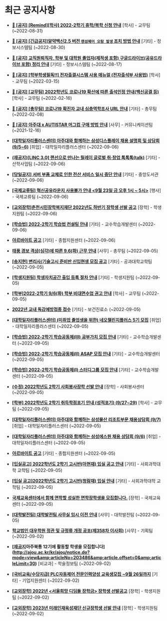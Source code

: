 # 최근 공지사항

* **[📌 [공지] [Remind][학사] 2022-2학기 휴학/복학 신청 안내](http://ajou.ac.kr/kr/ajou/notice.do?mode=view&amp;articleNo=203322&amp;article.offset=0&amp;articleLimit=30)**
 [학사] - 교무팀 (~2022-08-31)

* **[📌 [공지] [긴급공지]알약백신2.5 버전 `랜섬웨어 오탐 발생` 조치 방법 안내](http://ajou.ac.kr/kr/ajou/notice.do?mode=view&amp;articleNo=203255&amp;article.offset=0&amp;articleLimit=30)**
 [기타] - 정보시스템팀 (~2022-08-30)

* **[📌 [공지] 교직원퇴직자, 학부 및 대학원 졸업자(제적생 포함) 구글드라이브(공유드라이브 포함) 정리 안내](http://ajou.ac.kr/kr/ajou/notice.do?mode=view&amp;articleNo=202858&amp;article.offset=0&amp;articleLimit=30)**
 [기타] - 정보시스템팀 (~2022-08-17)

* **[📌 [공지] [학부학생필독!!] 전자출결시스템 사용 매뉴얼 (전자출석부 사용법)](http://ajou.ac.kr/kr/ajou/notice.do?mode=view&amp;articleNo=192571&amp;article.offset=0&amp;articleLimit=30)**
 [학사] - 교무팀 (~2022-03-15)

* **[📌 [공지] [교무팀] 2022학년도 코로나19 확산에 따른 출석인정 안내(백신공결 등)](http://ajou.ac.kr/kr/ajou/notice.do?mode=view&amp;articleNo=180913&amp;article.offset=0&amp;articleLimit=30)**
 [학사] - 교무팀 (~2022-02-16)

* **[📌 [공지] [총무팀] 코로나19 확진자 교내 심층역학조사 URL 안내](http://ajou.ac.kr/kr/ajou/notice.do?mode=view&amp;articleNo=180493&amp;article.offset=0&amp;articleLimit=30)**
 [기타] - 총무팀 (~2022-02-08)

* **[📌 [공지] 아주대 x AUTISTAR 머그컵 구매 방법 안내](http://ajou.ac.kr/kr/ajou/notice.do?mode=view&amp;articleNo=147976&amp;article.offset=0&amp;articleLimit=30)**
 [사무] - 커뮤니케이션팀 (~2021-12-16)

* **[[대학일자리플러스센터] 아주대와 함께하는 삼성디스플레이 채용 설명회 및 상담회 (9/5~6)](http://ajou.ac.kr/kr/ajou/notice.do?mode=view&amp;articleNo=203599&amp;article.offset=0&amp;articleLimit=30)**
 [취업] - 대학일자리플러스센터 (~2022-09-06)

* **[(재공지)[LINC 3.0] 랜선으로 만나는 릴레이 글로벌 취·창업 톡톡톡(talk)](http://ajou.ac.kr/kr/ajou/notice.do?mode=view&amp;articleNo=203596&amp;article.offset=0&amp;articleLimit=30)**
 [기타] - 산학사업팀 (~2022-09-06)

* **[[당일공지] 서버 부품 교체로 인한 전산 서비스 일시 중단 안내](http://ajou.ac.kr/kr/ajou/notice.do?mode=view&amp;articleNo=203595&amp;article.offset=0&amp;articleLimit=30)**
 [기타] - 중앙도서관 (~2022-09-06)

* **[[국제교류팀] 혁신공유라운지 사용불가 안내 &lt;9월 23일 금 오후 1시 ~ 5시&gt;](http://ajou.ac.kr/kr/ajou/notice.do?mode=view&amp;articleNo=203586&amp;article.offset=0&amp;articleLimit=30)**
 [행사] - 국제교류팀 (~2022-09-06)

* **[[교외장학]춘천시민장학복지재단 2022년도 하반기 장학생 선발 공고](http://ajou.ac.kr/kr/ajou/notice.do?mode=view&amp;articleNo=203582&amp;article.offset=0&amp;articleLimit=30)**
 [장학] - 학생지원팀 (~2022-09-06)

* **[[학습법] 2022-2학기 학습법 컨설팅 안내](http://ajou.ac.kr/kr/ajou/notice.do?mode=view&amp;articleNo=203581&amp;article.offset=0&amp;articleLimit=30)**
 [기타] - 교수학습개발센터 (~2022-09-06)

* **[아르바이트 공고](http://ajou.ac.kr/kr/ajou/notice.do?mode=view&amp;articleNo=203580&amp;article.offset=0&amp;articleLimit=30)**
 [기타] - 종합지원센터 (~2022-09-06)

* **[태풍 경보 격상(심각)에 따른 9.6(화) 근무 안내](http://ajou.ac.kr/kr/ajou/notice.do?mode=view&amp;articleNo=203563&amp;article.offset=0&amp;articleLimit=30)**
 [사무] - 총무팀 (~2022-09-05)

* **[[송지현] 변리사/기술고시 준비반 신입현생 모집 공고](http://ajou.ac.kr/kr/ajou/notice.do?mode=view&amp;articleNo=203553&amp;article.offset=0&amp;articleLimit=30)**
 [기타] - 공과대학교학팀 (~2022-09-05)

* **[[학생지원팀] 학생자치공간 출입 등록 절차 안내](http://ajou.ac.kr/kr/ajou/notice.do?mode=view&amp;articleNo=203547&amp;article.offset=0&amp;articleLimit=30)**
 [기타] - 학생지원팀 (~2022-09-05)

* **[[학부]2022-2학기 9/6(화) 학부 비대면수업 권고 안내](http://ajou.ac.kr/kr/ajou/notice.do?mode=view&amp;articleNo=203545&amp;article.offset=0&amp;articleLimit=30)**
 [학사] - 교무팀 (~2022-09-05)

* **[2022년 교내 독감예방접종 접수](http://ajou.ac.kr/kr/ajou/notice.do?mode=view&amp;articleNo=203540&amp;article.offset=0&amp;articleLimit=30)**
 [기타] - 보건진료소 (~2022-09-05)

* **[[대학일자리플러스센터] (미취업 졸업생을 위한) 네오챌린지플러스 5기 모집](http://ajou.ac.kr/kr/ajou/notice.do?mode=view&amp;articleNo=203535&amp;article.offset=0&amp;articleLimit=30)**
 [취업] - 대학일자리플러스센터 (~2022-09-05)

* **[[학습법] 2022-2학기 학습공동체(III) 공부가치 모집 안내](http://ajou.ac.kr/kr/ajou/notice.do?mode=view&amp;articleNo=203531&amp;article.offset=0&amp;articleLimit=30)**
 [기타] - 교수학습개발센터 (~2022-09-05)

* **[[학습법] 2022-2학기 학습공동체(II) ASAP 모집 안내](http://ajou.ac.kr/kr/ajou/notice.do?mode=view&amp;articleNo=203530&amp;article.offset=0&amp;articleLimit=30)**
 [기타] - 교수학습개발센터 (~2022-09-05)

* **[[학습법] 2022-2학기 학습공동체(I) 스터디그룹 모집 안내](http://ajou.ac.kr/kr/ajou/notice.do?mode=view&amp;articleNo=203529&amp;article.offset=0&amp;articleLimit=30)**
 [기타] - 교수학습개발센터 (~2022-09-05)

* **[(수정) 2022학년도 2학기 사회봉사장학 선발 안내](http://ajou.ac.kr/kr/ajou/notice.do?mode=view&amp;articleNo=203528&amp;article.offset=0&amp;articleLimit=30)**
 [장학] - 사회봉사센터 (~2022-09-05)

* **[[학부] 2022학년도 2학기 취득학점포기 안내 (성적포기) (9/27~29)](http://ajou.ac.kr/kr/ajou/notice.do?mode=view&amp;articleNo=203524&amp;article.offset=0&amp;articleLimit=30)**
 [학사] - 교무팀 (~2022-09-05)

* **[[대학일자리플러스센터] 아주대와 함께하는 삼성물산 리조트부문 채용상담회 (9/7)](http://ajou.ac.kr/kr/ajou/notice.do?mode=view&amp;articleNo=203521&amp;article.offset=0&amp;articleLimit=30)**
 [취업] - 대학일자리플러스센터 (~2022-09-05)

* **[[대학일자리플러스센터] 아주대와 함께하는 삼성에스원 채용 상담회 (9/6)](http://ajou.ac.kr/kr/ajou/notice.do?mode=view&amp;articleNo=203519&amp;article.offset=0&amp;articleLimit=30)**
 [취업] - 대학일자리플러스센터 (~2022-09-05)

* **[아르바이트 공고](http://ajou.ac.kr/kr/ajou/notice.do?mode=view&amp;articleNo=203518&amp;article.offset=0&amp;articleLimit=30)**
 [기타] - 종합지원센터 (~2022-09-05)

* **[[입실공고] 2022학년도 2학기 고시반(아현재) 입실 공고 안내](http://ajou.ac.kr/kr/ajou/notice.do?mode=view&amp;articleNo=203511&amp;article.offset=0&amp;articleLimit=30)**
 [기타] - 사회과학대학 교학팀 (~2022-09-05)

* **[[입실 공고]2022학년도 2학기 고시반(청람재) 입실 안내](http://ajou.ac.kr/kr/ajou/notice.do?mode=view&amp;articleNo=203510&amp;article.offset=0&amp;articleLimit=30)**
 [기타] - 사회과학대학 교학팀 (~2022-09-05)

* **[국제교육센터에서 함께 면학할 성실한 면학장학생을 모집합니다.](http://ajou.ac.kr/kr/ajou/notice.do?mode=view&amp;articleNo=203496&amp;article.offset=0&amp;articleLimit=30)**
 [장학] - 국제교육센터 (~2022-09-05)

* **[[대학발전팀] 대학발전팀 사무실 임시 이전 안내](http://ajou.ac.kr/kr/ajou/notice.do?mode=view&amp;articleNo=203495&amp;article.offset=0&amp;articleLimit=30)**
 [사무] - 대학발전팀 (~2022-09-05)

* **[학교법인 대우학원 정관 및 규정류 개정 공포(제358차 이사회)](http://ajou.ac.kr/kr/ajou/notice.do?mode=view&amp;articleNo=203489&amp;article.offset=0&amp;articleLimit=30)**
 [사무] - 기획팀 (~2022-09-02)

* **[[재공지](도서관)아주북통 12기에 활동할 학생을 모집합니다](http://ajou.ac.kr/kr/ajou/notice.do?mode=view&amp;articleNo=203486&amp;article.offset=0&amp;articleLimit=30)**
 [비교과] - 학술정보팀 (~2022-09-02)

* **[[국비교육/수당지급] PLC자동제어 전문인력양성 교육생모집 ~9월 26일까지](http://ajou.ac.kr/kr/ajou/notice.do?mode=view&amp;articleNo=203483&amp;article.offset=0&amp;articleLimit=30)**
 [기타] - 기업지원센터 (~2022-09-02)

* **[[교외장학] 2022년 &lt;서울희망 디딤돌 장학금&gt; 장학생 선발공고](http://ajou.ac.kr/kr/ajou/notice.do?mode=view&amp;articleNo=203482&amp;article.offset=0&amp;articleLimit=30)**
 [장학] - 학생지원팀 (~2022-09-02)

* **[[교외장학] 2023년 미래인재육성재단 신규장학생 선발 안내](http://ajou.ac.kr/kr/ajou/notice.do?mode=view&amp;articleNo=203477&amp;article.offset=0&amp;articleLimit=30)**
 [장학] - 학생지원팀 (~2022-09-02)
